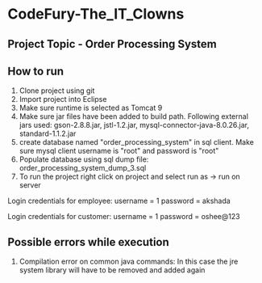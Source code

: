 # CodeFury-The_IT_Clowns

## Project Topic - Order Processing System

## How to run

1) Clone project using git
2) Import project into Eclipse
3) Make sure runtime is selected as Tomcat 9
4) Make sure jar files have been added to build path. Following external jars used: gson-2.8.8.jar, jstl-1.2.jar, mysql-connector-java-8.0.26.jar, standard-1.1.2.jar
5) create database named "order_processing_system" in sql client. Make sure mysql client username is "root" and password is "root"
6) Populate database using sql dump file: order_processing_system_dump_3.sql
7) To run the project right click on project and select run as -> run on server

Login credentials for employee:
username = 1
password = akshada

Login credentials for customer:
username = 1
password = oshee@123

## Possible errors while execution

1) Compilation error on common java commands: In this case the jre system library will have to be removed and added again
